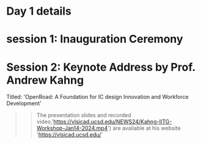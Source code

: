 # Day 1 details
# session 1: Inauguration Ceremony

# Session 2: Keynote Address by Prof. Andrew Kahng
Titled: 'OpenRoad: A Foundation for IC design Innovation and Workforce Development'
>> The presentation slides and recorded video,'https://vlsicad.ucsd.edu/NEWS24/Kahng-IITG-Workshop-Jan14-2024.mp4') are available at his website 'https://vlsicad.ucsd.edu/'
